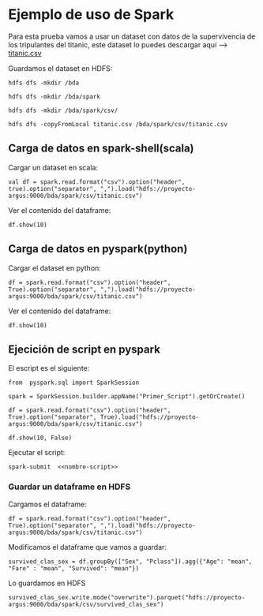 # Ejemplo de uso de Spark

Para esta prueba vamos a usar un dataset con datos de la supervivencia de los tripulantes del titanic, este dataset lo puedes descargar aquí --> [titanic.csv](https://github.com/iesgrancapitan-CEIABD-BDA/proyecto-final-bda-2022-23-a20mocafr/files/11593831/titanic.csv)


Guardamos el dataset en HDFS:

```hdfs dfs -mkdir /bda```

```hdfs dfs -mkdir /bda/spark```

```hdfs dfs -mkdir /bda/spark/csv/```

```hdfs dfs -copyFromLocal titanic.csv /bda/spark/csv/titanic.csv ```

## Carga de datos en spark-shell(scala)

Cargar un dataset en scala:

```val df = spark.read.format("csv").option("header", true).option("separator", ",").load("hdfs://proyecto-argus:9000/bda/spark/csv/titanic.csv")```

Ver el contenido del dataframe:

```df.show(10)```

## Carga de datos en pyspark(python)

Cargar el dataset en python:

```df = spark.read.format("csv").option("header", True).option("separator", ",").load("hdfs://proyecto-argus:9000/bda/spark/csv/titanic.csv")```

Ver el contenido del dataframe:

```df.show(10)```

## Ejecición de script en pyspark

El escript es el siguiente:

```
from  pyspark.sql import SparkSession

spark = SparkSession.builder.appName("Primer_Script").getOrCreate()

df = spark.read.format("csv").option("header", True).option("separator", True).load("hdfs://proyecto-argus:9000/bda/spark/csv/titanic.csv")

df.show(10, False)
```

Ejecutar el script:


```spark-submit  <<nombre-script>>```


### Guardar un dataframe en HDFS

Cargamos el dataframe:

```df = spark.read.format("csv").option("header", True).option("separator", ",").load("hdfs://proyecto-argus:9000/bda/spark/csv/titanic.csv")```


Modificamos el dataframe que vamos a guardar:

```survived_clas_sex = df.groupBy(["Sex", "Pclass"]).agg({"Age": "mean", "Fare" : "mean", "Survived": "mean"})```


Lo guardamos en HDFS

```survived_clas_sex.write.mode("overwrite").parquet("hdfs://proyecto-argus:9000/bda/spark/csv/survived_clas_sex")```





  



